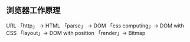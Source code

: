 ## 浏览器工作原理

URL 「http」 -> HTML 「parse」 -> DOM 「css computing」-> DOM with CSS 「layout」->  DOM with position 「render」-> Bitmap

